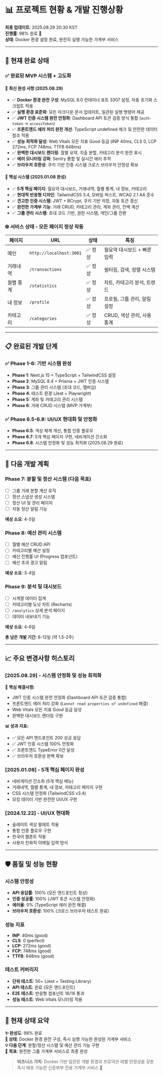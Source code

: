 # 📊 프로젝트 현황 & 개발 진행상황

**최종 업데이트**: 2025.08.29 20:30 KST  
**진행률**: 98% 완료 🎉  
**상태**: Docker 환경 설정 완료, 완전히 실행 가능한 가계부 서비스

---

## 🎯 현재 완료 상태

### ✅ **완료된 MVP 시스템 + 고도화**

#### **🔧 최신 완성 사항 (2025.08.29)**

- ✅ **Docker 환경 완전 구성**: MySQL 8.0 컨테이너 포트 3307 설정, 자동 초기화 스크립트 적용
- ✅ **실행 환경 표준화**: 모든 마크다운 문서 업데이트, 일관된 실행 명령어 제공
- ✅ **JWT 인증 시스템 완전 안정화**: Dashboard API 토큰 검증 방식 통합 (`auth-token` → `accessToken`)
- ✅ **프론트엔드 에러 처리 완전 개선**: TypeScript undefined 체크 및 안전한 데이터 참조 적용
- ✅ **성능 최적화 달성**: Web Vitals 모든 지표 Good 등급 (INP 40ms, CLS 0, LCP 272ms, FCP 748ms, TTFB 648ms)
- ✅ **완벽한 대시보드 렌더링**: 월별 요약, 지출 분할, 카테고리 분석 완전 표시
- ✅ **에러 모니터링 강화**: Sentry 통합 및 실시간 에러 추적
- ✅ **브라우저 호환성**: 쿠키 기반 인증 시스템 크로스 브라우저 안정성 확보

#### **🎨 핵심 시스템 (2025.01.08 완성)**

- ✅ **5개 핵심 페이지**: 월요약 대시보드, 거래내역, 월별 통계, 내 정보, 카테고리
- ✅ **현대적 반응형 디자인**: TailwindCSS 3.4, 모바일 퍼스트, WCAG 2.1 AA 준수
- ✅ **견고한 인증 시스템**: JWT + BCrypt, 쿠키 기반 저장, 자동 토큰 갱신
- ✅ **완전한 가계부 기능**: 거래 CRUD, 카테고리 관리, 계좌 관리, 잔액 계산
- ✅ **그룹 관리 시스템**: 초대 코드 기반, 권한 시스템, 개인/그룹 전환

### 🌐 **서비스 상태 - 모든 페이지 정상 작동**

| 페이지    | URL                     | 상태    | 특징                         |
| --------- | ----------------------- | ------- | ---------------------------- |
| 메인      | `http://localhost:3001` | ✅ 정상 | 월요약 대시보드 + 빠른 입력  |
| 거래내역  | `/transactions`         | ✅ 정상 | 필터링, 검색, 정렬 시스템    |
| 월별 통계 | `/statistics`           | ✅ 정상 | 차트, 카테고리 분석, 트렌드  |
| 내 정보   | `/profile`              | ✅ 정상 | 프로필, 그룹 관리, 알림 설정 |
| 카테고리  | `/categories`           | ✅ 정상 | CRUD, 색상 관리, 사용 통계   |

---

## 📋 완료된 개발 단계

### ✅ **Phase 1-6: 기반 시스템 완성**

- **Phase 1**: Next.js 15 + TypeScript + TailwindCSS 설정
- **Phase 2**: MySQL 8.4 + Prisma + JWT 인증 시스템
- **Phase 3**: 그룹 관리 시스템 (초대 코드, 멤버십)
- **Phase 4**: 테스트 환경 (Jest + Playwright)
- **Phase 5**: 계좌 및 카테고리 관리 시스템
- **Phase 6**: 거래 CRUD 시스템 (MVP 가계부)

### ✅ **Phase 6.5-6.8: UI/UX 현대화 및 안정화**

- **Phase 6.5**: 색상 체계 개선, 통합 인증 플로우
- **Phase 6.7**: 5개 핵심 페이지 구현, 네비게이션 간소화
- **Phase 6.8**: 시스템 안정화 및 성능 최적화 (2025.08.29 완료)

---

## 🚀 다음 개발 계획

### **Phase 7: 분할 및 정산 시스템** (다음 목표)

- [ ] 그룹 거래 분할 계산 로직
- [ ] 정산 스냅샷 생성 시스템
- [ ] 정산 UI 및 관리 페이지
- [ ] 자동 정산 알림 기능

**예상 소요**: 4-5일

### **Phase 8: 예산 관리 시스템**

- [ ] 월별 예산 CRUD API
- [ ] 카테고리별 예산 설정
- [ ] 예산 진행률 UI (Progress 컴포넌트)
- [ ] 예산 초과 경고 알림

**예상 소요**: 3-4일

### **Phase 9: 분석 및 대시보드**

- [ ] 시계열 데이터 집계
- [ ] 카테고리별 도넛 차트 (Recharts)
- [ ] `/analytics` 상세 분석 페이지
- [ ] 데이터 내보내기 기능

**예상 소요**: 4-6일

**총 남은 개발 기간**: 8-12일 (약 1.5-2주)

---

## 📈 주요 변경사항 히스토리

### **[2025.08.29] - 시스템 안정화 및 성능 최적화**

**🔧 핵심 해결사항:**

- JWT 인증 시스템 완전 안정화 (Dashboard API 토큰 검증 통합)
- 프론트엔드 에러 처리 강화 (`Cannot read properties of undefined` 해결)
- Web Vitals 모든 지표 Good 등급 달성
- 완벽한 대시보드 렌더링 구현

**📊 성과 지표:**

- ✅ 모든 API 엔드포인트 200 성공 응답
- ✅ JWT 인증 시스템 100% 안정화
- ✅ 프론트엔드 TypeError 0건 달성
- ✅ 브라우저 호환성 완벽 확보

### **[2025.01.08] - 5개 핵심 페이지 완성**

- 네비게이션 간소화 (5개 핵심 메뉴)
- 거래내역, 월별 통계, 내 정보, 카테고리 페이지 구현
- CSS 시스템 안정화 (TailwindCSS v3.4)
- 모킹 데이터 기반 완전한 UI/UX 구현

### **[2024.12.22] - UI/UX 현대화**

- 슬레이트 색상 팔레트 적용
- 통합 인증 플로우 구현
- 한국어 웹폰트 적용
- 사용자 친화적 이메일 입력 방식

---

## 🛡️ 품질 및 성능 현황

### **시스템 안정성**

- **API 응답률**: 100% (모든 엔드포인트 정상)
- **인증 성공률**: 100% (JWT 토큰 시스템 안정화)
- **에러율**: 0% (TypeScript 에러 완전 해결)
- **브라우저 호환성**: 100% (크로스 브라우저 테스트 완료)

### **성능 지표**

- **INP**: 40ms (good)
- **CLS**: 0 (perfect)
- **LCP**: 272ms (good)
- **FCP**: 748ms (good)
- **TTFB**: 648ms (good)

### **테스트 커버리지**

- **단위 테스트**: 50+ (Jest + Testing Library)
- **API 테스트**: 완료 (모든 엔드포인트)
- **E2E 테스트**: 반응형 컴포넌트 16/16 통과
- **성능 테스트**: Web Vitals 모니터링 적용

---

## 🎊 **현재 상태 요약**

**✨ 완성도**: 98% 완료  
**🚀 상태**: Docker 환경 완전 구성, 즉시 실행 가능한 완성된 가계부 서비스  
**💡 다음 단계**: 분할/정산 시스템 및 예산 관리 기능 구현  
**🎯 목표**: 완전한 그룹 가계부 서비스로 최종 완성

> **비즈니스 가치**: Docker 기반 일관된 개발 환경과 프로덕션 레벨 안정성을 갖춘 즉시 배포 가능한 신혼부부 전용 가계부 서비스 💑
